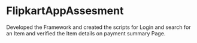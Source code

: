 # FlipkartAppAssesment
Developed the Framework and created the scripts for Login and search for an Item and verified the Item details on payment summary Page.
